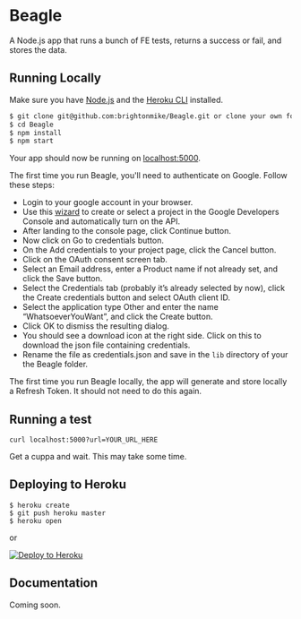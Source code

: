 # Beagle

A Node.js app that runs a bunch of FE tests, returns a success or fail, and stores the data.

## Running Locally

Make sure you have [Node.js](http://nodejs.org/) and the [Heroku CLI](https://cli.heroku.com/) installed.

```sh
$ git clone git@github.com:brightonmike/Beagle.git or clone your own fork
$ cd Beagle
$ npm install
$ npm start
```

Your app should now be running on [localhost:5000](http://localhost:5000/).

The first time you run Beagle, you'll need to authenticate on Google. Follow these steps:

- Login to your google account in your browser.
- Use this [wizard](https://console.developers.google.com/start/api?id=sheets.googleapis.com) to create or select a project in the Google Developers Console and automatically turn on the API.
- After landing to the console page, click Continue button.
- Now click on Go to credentials button.
- On the Add credentials to your project page, click the Cancel button.
- Click on the OAuth consent screen tab.
- Select an Email address, enter a Product name if not already set, and click the Save button.
- Select the Credentials tab (probably it’s already selected by now), click the Create credentials button and select OAuth client ID.
- Select the application type Other and enter the name “WhatsoeverYouWant”, and click the Create button.
- Click OK to dismiss the resulting dialog.
- You should see a download icon at the right side. Click on this to download the json file containing credentials.
- Rename the file as credentials.json and save in the `lib` directory of your the Beagle folder.

The first time you run Beagle locally, the app will generate and store locally a Refresh Token. It should not need to do this again.

## Running a test

`curl localhost:5000?url=YOUR_URL_HERE`

Get a cuppa and wait. This may take some time.

## Deploying to Heroku

```
$ heroku create
$ git push heroku master
$ heroku open
```
or

[![Deploy to Heroku](https://www.herokucdn.com/deploy/button.png)](https://heroku.com/deploy)

## Documentation

Coming soon.